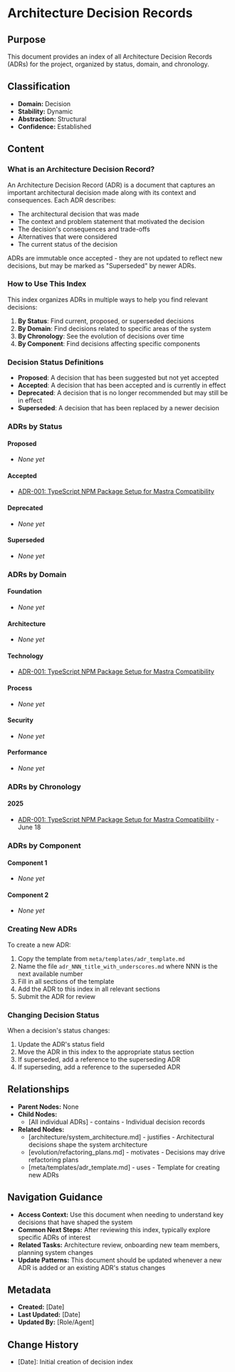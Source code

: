 # Architecture Decision Records

## Purpose
This document provides an index of all Architecture Decision Records (ADRs) for the project, organized by status, domain, and chronology.

## Classification
- **Domain:** Decision
- **Stability:** Dynamic
- **Abstraction:** Structural
- **Confidence:** Established

## Content

### What is an Architecture Decision Record?

An Architecture Decision Record (ADR) is a document that captures an important architectural decision made along with its context and consequences. Each ADR describes:

- The architectural decision that was made
- The context and problem statement that motivated the decision
- The decision's consequences and trade-offs
- Alternatives that were considered
- The current status of the decision

ADRs are immutable once accepted - they are not updated to reflect new decisions, but may be marked as "Superseded" by newer ADRs.

### How to Use This Index

This index organizes ADRs in multiple ways to help you find relevant decisions:

1. **By Status**: Find current, proposed, or superseded decisions
2. **By Domain**: Find decisions related to specific areas of the system
3. **By Chronology**: See the evolution of decisions over time
4. **By Component**: Find decisions affecting specific components

### Decision Status Definitions

- **Proposed**: A decision that has been suggested but not yet accepted
- **Accepted**: A decision that has been accepted and is currently in effect
- **Deprecated**: A decision that is no longer recommended but may still be in effect
- **Superseded**: A decision that has been replaced by a newer decision

### ADRs by Status

#### Proposed
- *None yet*

#### Accepted
- [ADR-001: TypeScript NPM Package Setup for Mastra Compatibility](adr_001_typescript_npm_package_setup_for_mastra_compatibility.md)

#### Deprecated
- *None yet*

#### Superseded
- *None yet*

### ADRs by Domain

#### Foundation
- *None yet*

#### Architecture
- *None yet*

#### Technology
- [ADR-001: TypeScript NPM Package Setup for Mastra Compatibility](adr_001_typescript_npm_package_setup_for_mastra_compatibility.md)

#### Process
- *None yet*

#### Security
- *None yet*

#### Performance
- *None yet*

### ADRs by Chronology

#### 2025
- [ADR-001: TypeScript NPM Package Setup for Mastra Compatibility](adr_001_typescript_npm_package_setup_for_mastra_compatibility.md) - June 18

### ADRs by Component

#### Component 1
- *None yet*

#### Component 2
- *None yet*

### Creating New ADRs

To create a new ADR:

1. Copy the template from `meta/templates/adr_template.md`
2. Name the file `adr_NNN_title_with_underscores.md` where NNN is the next available number
3. Fill in all sections of the template
4. Add the ADR to this index in all relevant sections
5. Submit the ADR for review

### Changing Decision Status

When a decision's status changes:

1. Update the ADR's status field
2. Move the ADR in this index to the appropriate status section
3. If superseded, add a reference to the superseding ADR
4. If superseding, add a reference to the superseded ADR

## Relationships
- **Parent Nodes:** None
- **Child Nodes:** 
  - [All individual ADRs] - contains - Individual decision records
- **Related Nodes:** 
  - [architecture/system_architecture.md] - justifies - Architectural decisions shape the system architecture
  - [evolution/refactoring_plans.md] - motivates - Decisions may drive refactoring plans
  - [meta/templates/adr_template.md] - uses - Template for creating new ADRs

## Navigation Guidance
- **Access Context:** Use this document when needing to understand key decisions that have shaped the system
- **Common Next Steps:** After reviewing this index, typically explore specific ADRs of interest
- **Related Tasks:** Architecture review, onboarding new team members, planning system changes
- **Update Patterns:** This document should be updated whenever a new ADR is added or an existing ADR's status changes

## Metadata
- **Created:** [Date]
- **Last Updated:** [Date]
- **Updated By:** [Role/Agent]

## Change History
- [Date]: Initial creation of decision index
